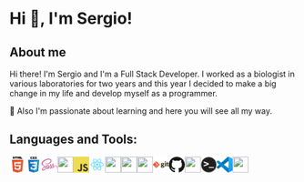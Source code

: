 # Hi 👋, I'm Sergio!

About me
--------------

Hi there! I'm Sergio and I'm a Full Stack Developer. I worked as a biologist in various laboratories for two years and this year I decided to make a big change in my life and develop myself as a programmer. 


🌱 Also I'm passionate about learning and here you will see all my way.



Languages and Tools:
------------------

<img alt="HMTL" src="https://raw.githubusercontent.com/github/explore/80688e429a7d4ef2fca1e82350fe8e3517d3494d/topics/html/html.png" align="left" height="28" width="28" ></a>
<img src="https://raw.githubusercontent.com/github/explore/80688e429a7d4ef2fca1e82350fe8e3517d3494d/topics/css/css.png" align="left" height="28" width="28" ></a>
<img src="https://raw.githubusercontent.com/github/explore/80688e429a7d4ef2fca1e82350fe8e3517d3494d/topics/sass/sass.png" align="left" height="28" width="28" ></a>
<img src="https://camo.githubusercontent.com/bec2c92468d081617cb3145a8f3d8103e268bca400f6169c3a68dc66e05c971e/68747470733a2f2f76352e676574626f6f7473747261702e636f6d2f646f63732f352e302f6173736574732f6272616e642f626f6f7473747261702d6c6f676f2d736861646f772e706e67" align="left" height="28" width="28" ></a>
<img src="https://raw.githubusercontent.com/github/explore/80688e429a7d4ef2fca1e82350fe8e3517d3494d/topics/javascript/javascript.png" align="left" height="28" width="28" ></a>
<img src="https://raw.githubusercontent.com/github/explore/80688e429a7d4ef2fca1e82350fe8e3517d3494d/topics/react/react.png" align="left" height="28" width="28" ></a>
<img src="https://cdn.icon-icons.com/icons2/1508/PNG/512/python_104451.png" align="left" height="28" width="28" ></a>
<img src="https://camo.githubusercontent.com/cb2324a4c0e1910089f481d56e1f887d6e96114101987dfbb6ef6f9df1e0bf08/68747470733a2f2f7777772e766563746f726c6f676f2e7a6f6e652f6c6f676f732f706f636f6f5f666c61736b2f706f636f6f5f666c61736b2d69636f6e2e737667" align="left" height="28" width="28" ></a>
<img src="https://upload.wikimedia.org/wikipedia/commons/thumb/2/29/Postgresql_elephant.svg/1200px-Postgresql_elephant.svg.png" align="left" height="28" width="28" ></a>
<img src="https://raw.githubusercontent.com/github/explore/80688e429a7d4ef2fca1e82350fe8e3517d3494d/topics/git/git.png" align="left" height="28" width="28" ></a>
<img src="https://raw.githubusercontent.com/github/explore/78df643247d429f6cc873026c0622819ad797942/topics/github/github.png" align="left" height="28" width="28" ></a>
<img src="https://avatars.githubusercontent.com/u/37021919?s=280&v=4" align="left" height="28" width="28" ></a>
<img src="https://raw.githubusercontent.com/github/explore/80688e429a7d4ef2fca1e82350fe8e3517d3494d/topics/terminal/terminal.png" align="left" height="28" width="28" ></a>
<img src="https://raw.githubusercontent.com/github/explore/80688e429a7d4ef2fca1e82350fe8e3517d3494d/topics/visual-studio-code/visual-studio-code.png" align="left" height="28" width="28" ></a>
<img src="https://encrypted-tbn0.gstatic.com/images?q=tbn:ANd9GcQ-1r3kCf5tsqBgUNfwtlOO5eSx1_i0Oqj3-kxziFg7_u3R3xhfiyTyGuWKqdqIm5qsCFc&usqp=CAU" align="left" height="28" width="28" ></a>

<!--
**scsanchez/scsanchez** is a ✨ _special_ ✨ repository because its `README.md` (this file) appears on your GitHub profile.

Here are some ideas to get you started:

- 🔭 I’m currently working on ...
- 🌱 I’m currently learning ...
- 👯 I’m looking to collaborate on ...
- 🤔 I’m looking for help with ...
- 💬 Ask me about ...
- 📫 How to reach me: ...
- 😄 Pronouns: ...
- ⚡ Fun fact: ...
-->
